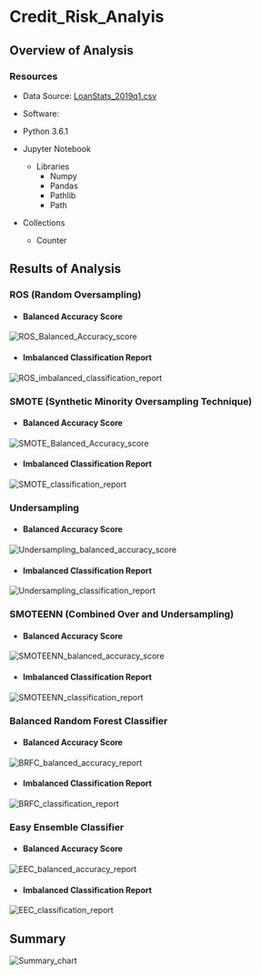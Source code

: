 # Credit_Risk_Analyis

## Overview of Analysis

### Resources
- Data Source: [LoanStats_2019q1.csv](https://github.com/stephenanayashilliard/Credit_Risk_Analyis/blob/main/Resources/LoanStats_2019Q1.csv)

- Software:
 - Python 3.6.1
 - Jupyter Notebook
   - Libraries
     - Numpy
     - Pandas
     - Pathlib
     - Path
  - Collections
    - Counter  
 

## Results of Analysis

### ROS (Random Oversampling)
 
- #### Balanced Accuracy Score
![ROS_Balanced_Accuracy_score](https://github.com/stephenanayashilliard/Credit_Risk_Analyis/blob/main/Resources/ROS_Balanced_Accuracy_Score.png)
- #### Imbalanced Classification Report
![ROS_imbalanced_classification_report](https://github.com/stephenanayashilliard/Credit_Risk_Analyis/blob/main/Resources/ROS_classification_report.png)
 
### SMOTE (Synthetic Minority Oversampling Technique)

- #### Balanced Accuracy Score
![SMOTE_Balanced_Accuracy_score](https://github.com/stephenanayashilliard/Credit_Risk_Analyis/blob/main/Resources/SMOTE_Balanced_Accuracy_Report.png)
- #### Imbalanced Classification Report
![SMOTE_classification_report](https://github.com/stephenanayashilliard/Credit_Risk_Analyis/blob/main/Resources/SMOTE_classification_report.png)

### Undersampling

- #### Balanced Accuracy Score
![Undersampling_balanced_accuracy_score](https://github.com/stephenanayashilliard/Credit_Risk_Analyis/blob/main/Resources/Undersampling_balanced_accuracy_score.png)
- #### Imbalanced Classification Report
![Undersampling_classification_report](https://github.com/stephenanayashilliard/Credit_Risk_Analyis/blob/main/Resources/Undersampling_classification_report.png)

### SMOTEENN (Combined Over and Undersampling)

- #### Balanced Accuracy Score
![SMOTEENN_balanced_accuracy_score](https://github.com/stephenanayashilliard/Credit_Risk_Analyis/blob/main/Resources/SMOTEENN_balanced_accuracy_report.png)
- #### Imbalanced Classification Report
![SMOTEENN_classification_report](https://github.com/stephenanayashilliard/Credit_Risk_Analyis/blob/main/Resources/SMOTEENN_classification_report.png)

### Balanced Random Forest Classifier

- #### Balanced Accuracy Score
![BRFC_balanced_accuracy_report](https://github.com/stephenanayashilliard/Credit_Risk_Analyis/blob/main/Resources/BRFC_balanced_accuracy_report.png)
- #### Imbalanced Classification Report
![BRFC_classification_report](https://github.com/stephenanayashilliard/Credit_Risk_Analyis/blob/main/Resources/BRFC_classification_Report.png)

### Easy Ensemble Classifier

- #### Balanced Accuracy Score
![EEC_balanced_accuracy_report](https://github.com/stephenanayashilliard/Credit_Risk_Analyis/blob/main/Resources/EEC_balanced_accuracy_report.png)
- #### Imbalanced Classification Report
![EEC_classification_report](https://github.com/stephenanayashilliard/Credit_Risk_Analyis/blob/main/Resources/EEC_classification_report.png)

## Summary

![Summary_chart](https://github.com/stephenanayashilliard/Credit_Risk_Analyis/blob/main/Resources/Summary_chart.png)
